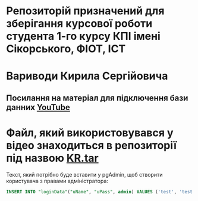 # Репозиторій призначений для зберігання курсової роботи студента 1-го курсу КПІ імені Сікорського, ФІОТ, ІСТ
# Вариводи Кирила Сергійовича
## Посилання на матеріал для підключення бази данних [YouTube](https://www.youtube.com/watch?v=ta8jJj1PZdg)
# Файл, який використовувався у відео знаходиться в репозиторії під назвою [KR.tar](KR.tar)
Текст, який потрібно буде вставити у pgAdmin, щоб створити користувача з правами адміністратора:
```SQL
INSERT INTO "loginData"("uName", "uPass", admin) VALUES ('test', 'test', true)
```
